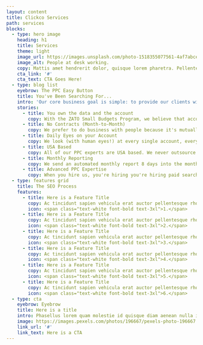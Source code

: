 ```yaml
---
layout: content
title: Clickco Services
path: services
blocks:
  - type: hero image
    heading: h1
    title: Services
    theme: light
    image_url: https://images.unsplash.com/photo-1518355077561-4af7abce973d?ixlib=rb-1.2.1&ixid=MnwxMjA3fDB8MHxwaG90by1wYWdlfHx8fGVufDB8fHx8&auto=format&fit=crop&w=1920&q=60
    image_alt: People at desk working.
    copy: Mattis amet hendrerit dolor, quisque lorem pharetra. Pellentesque lacus nisi urna, arcu sociis eu. Orci vel lectus nisl eget eget ut consectetur. Sit justo viverra non adipisicing elit distinctio.
    cta_link: '#'
    cta_text: CTA Goes Here!
  - type: blog list
    eyebrow: The PPC Easy Button
    title: You've Been Searching For...
    intro: 'Our core business goal is simple: to provide our clients with exceptional Paid Search advertising in a way that also supports our employees health &well-being. With this in mind, we strategically partner with just 7-10 client accounts per team member resulting in higher-quality work + no burn-out for our valued team.'
    stories:
      - title: You own the data and the account
        copy: With the ZATO Small Budgets Program, we believe that account ownership is 100% your right.
      - title: No Contracts (Month-to-Month)
        copy: We prefer to do business with people because it's mutually beneficial. Not because we're holding you hostage
      - title: Daily Eyes on your Account
        copy: We look (with human eyes!) at every single account, every single business day.
      - title: USA Based
        copy: All of our PPC experts are USA based. We never outsource your account to someone across the world.
      - title: Monthly Reporting
        copy: We send an automated monthly report 8 days into the month that includes account KPIs & graphs.
      - title: Advanced PPC Expertise
        copy: When you hire us, you're hiring you're hiring paid search people. Period.
  - type: features grid
    title: The SEO Process
    features:
      - title: Here is a Feature Title
        copy: Ac tincidunt sapien vehicula erat auctor pellentesque rhoncus. Et magna sit morbi vitae lobortis.
        icon: <span class="text-white font-bold text-3xl">1.</span>
      - title: Here is a Feature Title
        copy: Ac tincidunt sapien vehicula erat auctor pellentesque rhoncus. Et magna sit morbi vitae lobortis.
        icon: <span class="text-white font-bold text-3xl">2.</span>
      - title: Here is a Feature Title
        copy: Ac tincidunt sapien vehicula erat auctor pellentesque rhoncus. Et magna sit morbi vitae lobortis.
        icon: <span class="text-white font-bold text-3xl">3.</span>
      - title: Here is a Feature Title
        copy: Ac tincidunt sapien vehicula erat auctor pellentesque rhoncus. Et magna sit morbi vitae lobortis.
        icon: <span class="text-white font-bold text-3xl">4.</span>
      - title: Here is a Feature Title
        copy: Ac tincidunt sapien vehicula erat auctor pellentesque rhoncus. Et magna sit morbi vitae lobortis.
        icon: <span class="text-white font-bold text-3xl">5.</span>
      - title: Here is a Feature Title
        copy: Ac tincidunt sapien vehicula erat auctor pellentesque rhoncus. Et magna sit morbi vitae lobortis.
        icon: <span class="text-white font-bold text-3xl">6.</span>
  - type: cta
    eyebrow: Eyebrow
    title: Here is a title
    intro: Phasellus lorem quam molestie id quisque diam aenean nulla in. Accumsan in quis quis nunc, ullamcorper malesuada. Eleifend condimentum id viverra nulla.
    image: https://images.pexels.com/photos/196667/pexels-photo-196667.jpeg?cs=tinysrgb&auto=format&fit=crop&w=1920&q=60&sat=-100
    link_url: '#'
    link_text: Here is a CTA
---
```

